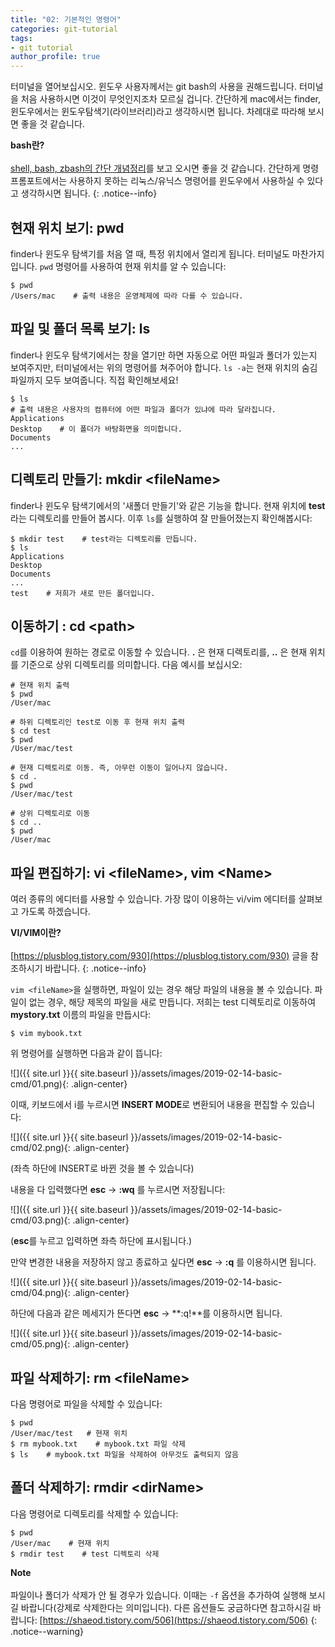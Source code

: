 ```yaml
---
title: "02: 기본적인 명령어"
categories: git-tutorial
tags:
- git tutorial
author_profile: true
---
```


터미널을 열어보십시오. 윈도우 사용자께서는 git bash의 사용을 권해드립니다. 터미널을 처음 사용하시면 이것이 무엇인지조차 모르실 겁니다. 간단하게 mac에서는 finder, 윈도우에서는 윈도우탐색기(라이브러리)라고 생각하시면 됩니다. 차례대로 따라해 보시면 좋을 것 같습니다.

**bash란?**<br><br>[shell, bash, zbash의 간단 개념정리](https://ithub.tistory.com/205)를 보고 오시면 좋을 것 같습니다. 간단하게 명령 프롬포트에서는 사용하지 못하는 리눅스/유닉스 명령어를 윈도우에서 사용하실 수 있다고 생각하시면 됩니다.
{: .notice--info}

## 현재 위치 보기: pwd

finder나 윈도우 탐색기를 처음 열 때, 특정 위치에서 열리게 됩니다. 터미널도 마찬가지입니다. `pwd` 명령어를 사용하여 현재 위치를 알 수 있습니다:

```
$ pwd
/Users/mac    # 출력 내용은 운영체제에 따라 다를 수 있습니다.
```

## 파일 및 폴더 목록 보기: ls

finder나 윈도우 탐색기에서는 창을 열기만 하면 자동으로 어떤 파일과 폴더가 있는지 보여주지만, 터미널에서는 위의 명령어를 쳐주어야 합니다. `ls -a`는 현재 위치의 숨김 파일까지 모두 보여줍니다. 직접 확인해보세요!

```
$ ls
# 출력 내용은 사용자의 컴퓨터에 어떤 파일과 폴더가 있냐에 따라 달라집니다.
Applications
Desktop    # 이 폴더가 바탕화면을 의미합니다.
Documents
...
```

## 디렉토리 만들기: mkdir &lt;fileName&gt;

finder나 윈도우 탐색기에서의 '새폴더 만들기'와 같은 기능을 합니다. 현재 위치에 **test**라는 디렉토리를 만들어 봅시다. 이후 `ls`를 실행하여 잘 만들어졌는지 확인해봅시다:

```
$ mkdir test    # test라는 디렉토리를 만듭니다.
$ ls
Applications
Desktop
Documents
...
test    # 저희가 새로 만든 폴더입니다.
```

## 이동하기 : cd &lt;path&gt;

`cd`를 이용하여 원하는 경로로 이동할 수 있습니다. **.** 은 현재 디렉토리를, **..** 은 현재 위치를 기준으로 상위 디렉토리를 의미합니다. 다음 예시를 보십시오:

```
# 현재 위치 출력 
$ pwd
/User/mac

# 하위 디렉토리인 test로 이동 후 현재 위치 출력
$ cd test
$ pwd
/User/mac/test

# 현재 디렉토리로 이동. 즉, 아무런 이동이 일어나지 않습니다.
$ cd .
$ pwd
/User/mac/test

# 상위 디렉토리로 이동
$ cd ..
$ pwd
/User/mac
```

## 파일 편집하기: vi &lt;fileName&gt;, vim &lt;Name&gt;

여러 종류의 에디터를 사용할 수 있습니다. 가장 많이 이용하는 vi/vim 에디터를 살펴보고 가도록 하겠습니다.

**VI/VIM이란?**<br><br>[https://plusblog.tistory.com/930](https://plusblog.tistory.com/930) 글을 참조하시기 바랍니다.
{: .notice--info}

`vim <fileName>`을 실행하면, 파일이 있는 경우 해당 파일의 내용을 볼 수 있습니다. 파일이 없는 경우, 해당 제목의 파일을 새로 만듭니다. 저희는 test 디렉토리로 이동하여 **mystory.txt** 이름의 파일을 만듭시다:

```
$ vim mybook.txt
```

위 명령어를 실행하면 다음과 같이 뜹니다:

![]({{ site.url }}{{ site.baseurl }}/assets/images/2019-02-14-basic-cmd/01.png){: .align-center}


이때, 키보드에서 i를 누르시면 **INSERT MODE**로 변환되어 내용을 편집할 수 있습니다:

![]({{ site.url }}{{ site.baseurl }}/assets/images/2019-02-14-basic-cmd/02.png){: .align-center}

(좌측 하단에 INSERT로 바뀐 것을 볼 수 있습니다)

내용을 다 입력했다면 **esc** → **:wq** 를 누르시면 저장됩니다:

![]({{ site.url }}{{ site.baseurl }}/assets/images/2019-02-14-basic-cmd/03.png){: .align-center}

(**esc**를 누르고 입력하면 좌측 하단에 표시됩니다.)

만약 변경한 내용을 저장하지 않고 종료하고 싶다면 **esc** → **:q** 를 이용하시면 됩니다. 

![]({{ site.url }}{{ site.baseurl }}/assets/images/2019-02-14-basic-cmd/04.png){: .align-center}

하단에 다음과 같은 메세지가 뜬다면 **esc** → **:q!**를 이용하시면 됩니다.

![]({{ site.url }}{{ site.baseurl }}/assets/images/2019-02-14-basic-cmd/05.png){: .align-center}

## 파일 삭제하기: rm &lt;fileName&gt;

다음 명령어로 파일을 삭제할 수 있습니다:

```
$ pwd
/User/mac/test   # 현재 위치
$ rm mybook.txt    # mybook.txt 파일 삭제
$ ls    # mybook.txt 파일을 삭제하여 아무것도 출력되지 않음
```

## 폴더 삭제하기: rmdir &lt;dirName&gt;

다음 명령어로 디렉토리를 삭제할 수 있습니다:

```
$ pwd
/User/mac    # 현재 위치
$ rmdir test    # test 디렉토리 삭제
```

**Note**<br><br>파일이나 폴더가 삭제가 안 될 경우가 있습니다. 이때는 `-f` 옵션을 추가하여 실행해 보시길 바랍니다(강제로 삭제한다는 의미입니다). 다른 옵션들도 궁금하다면 참고하시길 바랍니다: [https://shaeod.tistory.com/506](https://shaeod.tistory.com/506)
{: .notice--warning}


